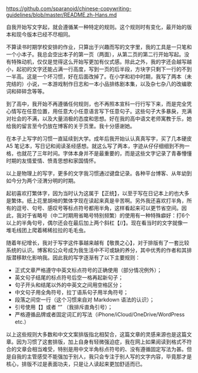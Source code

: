 https://github.com/sparanoid/chinese-copywriting-guidelines/blob/master/README.zh-Hans.md

自我开始写文字起，就会遵循某一种特定的规则。这个规则时有变化，最开始的版本和现今版本已经不尽相同。

不算读书时期学校安排的作业，只算出于兴趣而写的文字里，我的工具是一只笔和一个小本子。我总会空出本子的第一页（两面），从第二页的第二行开始写起。没有特殊动机，仅仅是觉得这么开始写更加有仪式感。除此之外，我的字还会越写越小，起初的文字还能占满一行高度，写到一页的后半段，方块字只剩下一行的不到一半高。这是一个坏习惯，好在后面改掉了。在小学和初中时期，我写了两本（未完结的）小说，一本游戏制作日志和一本小品排练剧本集，以及杂七杂八的改编歌词和碎碎念等等。

到了高中，我开始不再遵循任何规则，也不再照本宣科一行行写下来，而是完全凭心情写在任意位置，用任意大小任意语言写下任意句子。这些句子大多暴戾，充满对社会的不满，以及大量消极的态度和思想。好在我的高中语文老师寓教于乐，她给我的留言至今仍放在博客的关于页里。我十分感谢她。

在本子上写字的习惯一直延续到大学。成年后我开始认认真真写字，买了几本硬皮 A5 笔记本，写日记和阅读圣经感想。就这么写了两本，字迹从仔仔细细到不拘一格，也就花了三年时间。字体本身并不是最重要的，而是这些文字记录了青春懵懂时期的友情爱情、愤青思想和家国情怀。

以上是物理上的写字，更多的文字我习惯通过键盘记录。各种平台博客、从年幼到如今分为两个泾渭分明的时期。

起初喜欢打繁体字，因为当时认为这属于【正统】，以至于写在日记本上的也大多是繁体。纸上花里胡哨的繁体字现在读起来真是辛苦啊。另外我还喜欢打半角，所有的逗号、句号、感叹号等标点符号都用半角，这样看起来可以更节省空间。因此，我对于省略号（中二时期用省略号特别频繁）的使用有一种特殊癖好：打6个以上的半角句号，偶尔还会在最后加上两个斜杠【//】。现在看当时的文字就像一堆毛线团上爬着稀稀拉拉的毛毛虫。

随着年纪增长，我对于写字这件事越来越有【敬畏之心】，对于排版有了一套比较系统的认识。博客和公众号成为我生活中不可或缺的养分，其中优秀的作者和其排版潜移默化影响我。因此我的写字逐渐有了以下主要规则：

- 正式文章严格遵守中英文标点符号的正确使用（部分情况例外）；
- 英文句子结尾的标点符号后空一格再起新句子；
- 句子开头和结尾以外的中英文之间用空格区分；
- 中文句子用全角符号，拉丁语系句子用半角符号；
- 段落之间空一行（这个习惯来自对 Markdown 语法的认识）；
- 引号使用【】或者 “” （我排斥直角引号）；
- 严格遵循品牌或者固定词汇的写法（iPhone/iCloud/OneDrive/WordPress etc.）

以上这些规则大多数和中文文案排版指北相契合，这篇文章的灵感来源也是这篇文章。因为习惯了这套排版，加上自身有轻微强迫症，我在网上如果阅读到格式不符合的文章会相当难受，特别是用中文半角标点符号的、没有遵循固定写法为甚。但是自我的主管感受不能强加于别人，我只会专注于别人写的文字内容，毕竟那才是核心，排版不过是表面功夫，只是让人读起来更加舒适而已。